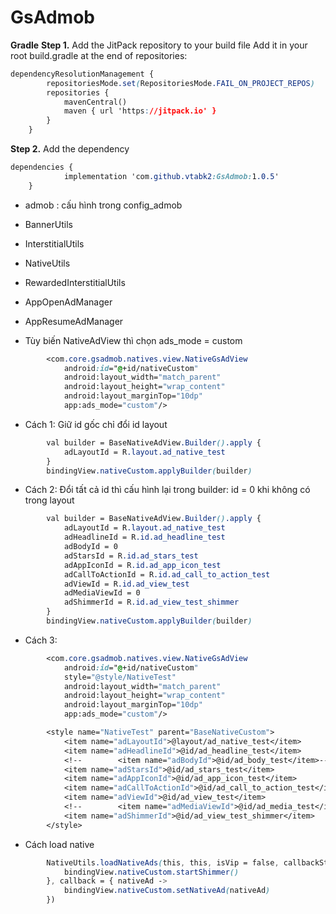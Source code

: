 # GsAdmob

**Gradle**
**Step 1.** Add the JitPack repository to your build file
Add it in your root build.gradle at the end of repositories:
```css
dependencyResolutionManagement {
		repositoriesMode.set(RepositoriesMode.FAIL_ON_PROJECT_REPOS)
		repositories {
			mavenCentral()
			maven { url 'https://jitpack.io' }
		}
	}
```
**Step 2.** Add the dependency
```css
dependencies {
	        implementation 'com.github.vtabk2:GsAdmob:1.0.5'
	}
```

- admob : cấu hình trong config_admob
- BannerUtils
- InterstitialUtils
- NativeUtils
- RewardedInterstitialUtils

- AppOpenAdManager
- AppResumeAdManager

- Tùy biến NativeAdView thì chọn ads_mode = custom

```css
        <com.core.gsadmob.natives.view.NativeGsAdView
            android:id="@+id/nativeCustom"
            android:layout_width="match_parent"
            android:layout_height="wrap_content"
            android:layout_marginTop="10dp"
            app:ads_mode="custom"/>
```

- Cách 1: Giữ id gốc chỉ đổi id layout
```css
        val builder = BaseNativeAdView.Builder().apply {
            adLayoutId = R.layout.ad_native_test
        }
        bindingView.nativeCustom.applyBuilder(builder)
```

- Cách 2: Đổi tất cả id thì cấu hình lại trong builder: id = 0 khi không có trong layout
```css
        val builder = BaseNativeAdView.Builder().apply {
            adLayoutId = R.layout.ad_native_test
            adHeadlineId = R.id.ad_headline_test
            adBodyId = 0
            adStarsId = R.id.ad_stars_test
            adAppIconId = R.id.ad_app_icon_test
            adCallToActionId = R.id.ad_call_to_action_test
            adViewId = R.id.ad_view_test
            adMediaViewId = 0
            adShimmerId = R.id.ad_view_test_shimmer
        }
        bindingView.nativeCustom.applyBuilder(builder)
```

- Cách 3:

```css
        <com.core.gsadmob.natives.view.NativeGsAdView
            android:id="@+id/nativeCustom"
            style="@style/NativeTest"
            android:layout_width="match_parent"
            android:layout_height="wrap_content"
            android:layout_marginTop="10dp"
            app:ads_mode="custom"/>

        <style name="NativeTest" parent="BaseNativeCustom">
            <item name="adLayoutId">@layout/ad_native_test</item>
            <item name="adHeadlineId">@id/ad_headline_test</item>
            <!--        <item name="adBodyId">@id/ad_body_test</item>-->
            <item name="adStarsId">@id/ad_stars_test</item>
            <item name="adAppIconId">@id/ad_app_icon_test</item>
            <item name="adCallToActionId">@id/ad_call_to_action_test</item>
            <item name="adViewId">@id/ad_view_test</item>
            <!--        <item name="adMediaViewId">@id/ad_media_test</item>-->
            <item name="adShimmerId">@id/ad_view_test_shimmer</item>
        </style>
```
- Cách load native

```css
        NativeUtils.loadNativeAds(this, this, isVip = false, callbackStart = {
            bindingView.nativeCustom.startShimmer()
        }, callback = { nativeAd ->
            bindingView.nativeCustom.setNativeAd(nativeAd)
        })
```